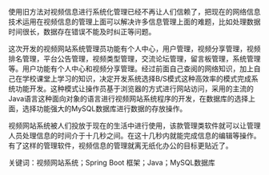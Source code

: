 使用旧方法对视频信息进行系统化管理已经不再让人们信赖了，把现在的网络信息技术运用在视频信息的管理上面可以解决许多信息管理上面的难题，比如处理数据时间很长，数据存在错误不能及时纠正等问题。

这次开发的视频网站系统管理员功能有个人中心，用户管理，视频分享管理，视频排名管理，平台公告管理，视频类型管理，交流论坛管理，留言板管理，系统管理等。用户功能有个人中心和视频分享管理。经过前面自己查阅的网络知识，加上自己在学校课堂上学习的知识，决定开发系统选择B/S模式这种高效率的模式完成系统功能开发。这种模式让操作员基于浏览器的方式进行网站访问，采用的主流的Java语言这种面向对象的语言进行视频网站系统程序的开发，在数据库的选择上面，选择功能强大的MySQL数据库进行数据的存放操作。

视频网站系统被人们投放于现在的生活中进行使用，该款管理类软件就可以让管理人员处理信息的时间介于十几秒之间。在这十几秒内就能完成信息的编辑等操作。有了这样的管理软件，视频信息的管理就离无纸化办公的目标更贴近了。

关键词：视频网站系统；Spring Boot 框架；Java；MySQL数据库
